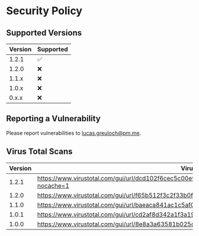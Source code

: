 # Security Policy

## Supported Versions

| Version | Supported          |
|---------|--------------------|
| 1.2.1   | :white_check_mark: |
| 1.2.0   | :x:                |
| 1.1.x   | :x:                |
| 1.0.x   | :x:                |
| 0.x.x   | :x:                |

## Reporting a Vulnerability

Please report vulnerabilities to lucas.greuloch@pm.me.

## Virus Total Scans

| Version | Virus Total Link                                                                                              |
|---------|---------------------------------------------------------------------------------------------------------------|
| 1.2.1   | https://www.virustotal.com/gui/url/dcd102f6cec5c00e9918f3cbf7e28fa66d06ec4904d513440601ae716b455c1c?nocache=1 |
| 1.2.0   | https://www.virustotal.com/gui/url/f65b512f3c2f33b0f4df71f7c2401f7abb9153223f5a50530535a001294f7f29           |
| 1.1.0   | https://www.virustotal.com/gui/url/baeaca841ac1c5af095c1f61091444c853e2776e89837560a05f3f78a63d3ea8           |
| 1.0.1   | https://www.virustotal.com/gui/url/cd2af8d342a1f3a19d78a9751d14a42e13020deb602781ccd4f30cc327085f93           |
| 1.0.0   | https://www.virustotal.com/gui/url/8e8a3a63581b025c9bb50ea48dc21faea88c22f55790a0e485fc257be89ab03a           |